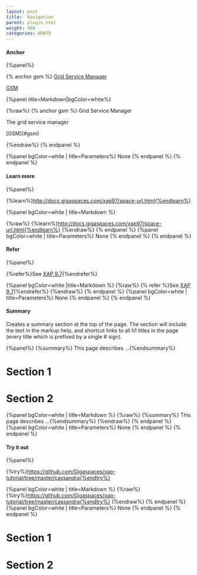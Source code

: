 ```yaml
---
layout: post
title:  Navigation
parent: plugin.html
weight: 400
categories: HOWTO
---
```



#### Anchor

{%panel%}

{% anchor gsm %}
[Grid Service Manager](#gsm)

[GSM](#gsm)

{%panel title=Markdown|bgColor=white%}

{%raw%}
{% anchor gsm %}
Grid Service Manager

The grid service manager

\[GSM](#gsm)

{%endraw%}
{% endpanel %}

{%panel bgColor=white | title=Parameters%}
None
{% endpanel %}
{% endpanel %}



#### Learn more

{%panel%}

{%learn%}http://docs.gigaspaces.com/xap97/space-url.html{%endlearn%}

{%panel bgColor=white | title=Markdown %}

{%raw%}
{%learn%}http://docs.gigaspaces.com/xap97/space-url.html{%endlearn%}
{%endraw%}
{% endpanel %}
{%panel bgColor=white | title=Parameters%}
None
{% endpanel %}
{% endpanel %}


#### Refer

{%panel%}

{%refer%}See [XAP 9.7](http://docs.gigaspaces.com/xap97/index.html){%endrefer%}

{%panel bgColor=white |title=Markdown %}
{%raw%}
{% refer %}See [XAP 9.7](http://docs.gigaspaces.com/xap97/index.html){%endrefer%}
{%endraw%}
{% endpanel %}
{%panel bgColor=white | title=Parameters%}
None
{% endpanel %}
{% endpanel %}


#### Summary
Creates a summary section at the top of the page. The section will include the text in the markup help, and shortcut links to all h1 titles in the page (every title which is prefixed by a single # sign).

{%panel%}
{%summary%} This page describes ...{%endsummary%}

# Section 1

# Section 2

{%panel bgColor=white | title=Markdown %}
{%raw%}
{%summary%} This page describes ...{%endsummary%}
{%endraw%}
{% endpanel %}
{%panel bgColor=white | title=Parameters%}
None
{% endpanel %}
{% endpanel %}

#### Try it out

{%panel%}

{%try%}https://github.com/Gigaspaces/xap-tutorial/tree/master/cassandra{%endtry%}

{%panel bgColor=white | title=Markdown %}
{%raw%}
{%try%}https://github.com/Gigaspaces/xap-tutorial/tree/master/cassandra{%endtry%}
{%endraw%}
{% endpanel %}
{%panel bgColor=white | title=Parameters%}
None
{% endpanel %}
{% endpanel %}
















# Section 1

# Section 2








